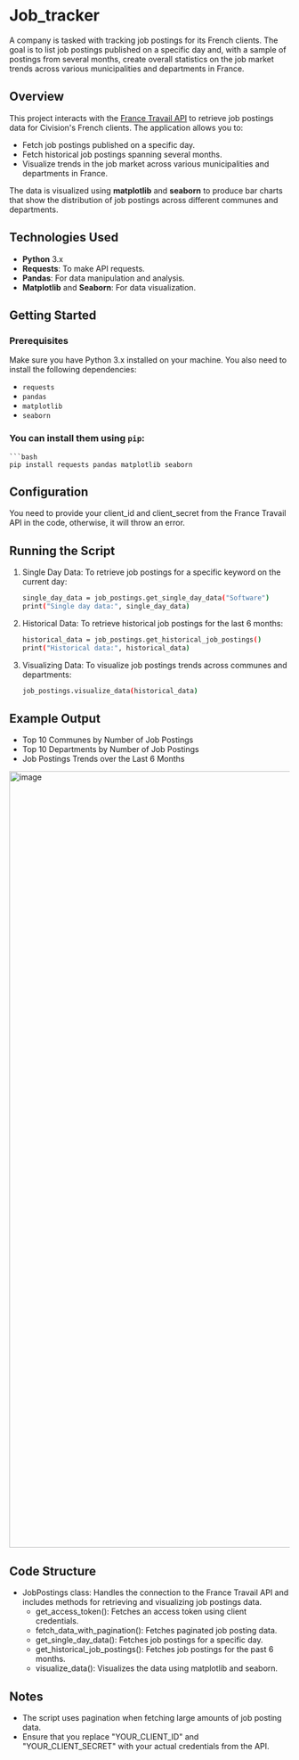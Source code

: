 # Job_tracker
A company is tasked with tracking job postings for its French clients. The goal is to list job postings published on a specific day and, with a sample of postings from several months, create overall statistics on the job market trends across various municipalities and departments in France.

## Overview

This project interacts with the [France Travail API](https://francetravail.io/data/api) to retrieve job postings data for Civision's French clients. The application allows you to:

- Fetch job postings published on a specific day.
- Fetch historical job postings spanning several months.
- Visualize trends in the job market across various municipalities and departments in France.

The data is visualized using **matplotlib** and **seaborn** to produce bar charts that show the distribution of job postings across different communes and departments.

## Technologies Used

- **Python** 3.x
- **Requests**: To make API requests.
- **Pandas**: For data manipulation and analysis.
- **Matplotlib** and **Seaborn**: For data visualization.

## Getting Started

### Prerequisites

Make sure you have Python 3.x installed on your machine. You also need to install the following dependencies:

- `requests`
- `pandas`
- `matplotlib`
- `seaborn`

### You can install them using `pip`:

    ```bash
    pip install requests pandas matplotlib seaborn

## Configuration

You need to provide your client_id and client_secret from the France Travail API in the code, otherwise, it will throw an error.

## Running the Script

1. Single Day Data: To retrieve job postings for a specific keyword on the current day:

    ```bash
    single_day_data = job_postings.get_single_day_data("Software")
    print("Single day data:", single_day_data)

2. Historical Data: To retrieve historical job postings for the last 6 months:

    ```bash
    historical_data = job_postings.get_historical_job_postings()
    print("Historical data:", historical_data)

3. Visualizing Data: To visualize job postings trends across communes and departments:

    ```bash
    job_postings.visualize_data(historical_data)

## Example Output

- Top 10 Communes by Number of Job Postings
- Top 10 Departments by Number of Job Postings
- Job Postings Trends over the Last 6 Months

<img width="1394" alt="image" src="https://github.com/user-attachments/assets/b66c326c-b49c-41e2-882a-f1900bac125c">

## Code Structure

- JobPostings class: Handles the connection to the France Travail API and includes methods for retrieving and visualizing job postings data.
    - get_access_token(): Fetches an access token using client credentials.
    - fetch_data_with_pagination(): Fetches paginated job posting data.
    - get_single_day_data(): Fetches job postings for a specific day.
    - get_historical_job_postings(): Fetches job postings for the past 6 months.
    - visualize_data(): Visualizes the data using matplotlib and seaborn.

## Notes
- The script uses pagination when fetching large amounts of job posting data.
- Ensure that you replace "YOUR_CLIENT_ID" and "YOUR_CLIENT_SECRET" with your actual credentials from the API.
